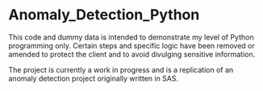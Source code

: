 # Anomaly_Detection_Python
This code and dummy data is intended to demonstrate my level of Python programming only. Certain steps and specific logic have been removed or amended to protect the client and to avoid divulging sensitive information.

The project is currently a work in progress and is a replication of an anomaly detection project originally written in SAS.
